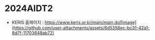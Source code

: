 # 2024AIDT2
* KERIS 홈페이지 : https://www.keris.or.kr/main/main.do![image](https://github.com/user-attachments/assets/8d5358ec-bc31-42a1-8d7f-11703648ab72)
